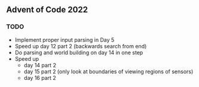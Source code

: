 ## Advent of Code 2022

### TODO
* Implement proper input parsing in Day 5
* Speed up day 12 part 2 (backwards search from end)
* Do parsing and world building on day 14 in one step
* Speed up
    * day 14 part 2
    * day 15 part 2 (only look at boundaries of viewing regions of sensors)
    * day 16 part 2
